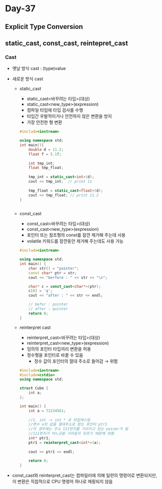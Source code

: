 # Day-37

## Explicit Type Conversion
## static_cast, const_cast, reintepret_cast

### Cast

- 옛날 방식 cast : (type)value
- 새로운 방식 cast
    - static_cast
        - static_cast<바꾸려는 타입>(대상)
        - static_cast<new_type>(expression)
        - 컴파일 타임에 타입 검사를 수행
        - 타입간 우발적이거나 안전하지 않은 변환을 방지
        - 가장 안전한 형 변환
        
        ```cpp
        #include<iostream>
        
        using namespace std;
        int main(){
        	double d = 11.2;
        	float f = 5.1f;
        	
        	int tmp_int;
        	float tmp_float;
        	
        	tmp_int = static_cast<int>(d);
        	cout << tmp_int;  // print 11
        	
        	tmp_float = static_cast<float>(d);
        	cout << tmp_float; // print 11.2
        }
        	
        ```
        
    - const_cast
        - const_cast<바꾸려는 타입>(대상)
        - const_cast<new_type>(expression)
        - 포인터 또는 참조형의 const를 잠깐 제거해 주는데 사용
        - volatile 키워드를 잠깐동안 제거해 주는데도 사용 가능
        
        ```cpp
        #include<iostream>
        
        using namespace std;
        int main() {
        	char str[] = "pointer";
        	const char* ptr = str;
        	cout << "berfore : " << str << "\n";
        
        	char* c = const_cast<char*>(ptr);
        	c[0] = 'q';
        	cout << "after : " << str << endl;
        
        	// befor : pointer
        	// after : qointer
        	return 0;
        }
        ```
        
    - reinterpret cast
        - reinterpret_cast<바꾸려는 타입>(대상)
        - reinterpret_cast<new_type>(expression)
        - 임의의 포인터 타입끼리 변환을 허용
        - 정수형을 포인터로 바꿀 수 있음
            - 정수 값이 포인터의 절대 주소로 들어감 → 위험
        
        ```cpp
        #include<iostream>
        #include<cstdio>
        using namespace std;
        
        struct Cube {
        	int a;
        };
        
        int main() {
        	int a = 71234561;
        	
        	//1. int -> int * 로 타입캐스팅
        	//변수 a의 값을 절대주소로 받는 포인터 ptr1
        	//이 경우에는 주소 111번지를 가리키고 있는 poiner가 됨
        	//111번지가 어느곳을 가리킬지 모르기 때문에 위험
        	int* ptr1;
        	ptr1 = reinterpret_cast<int*>(a);
        	
        	cout << ptr1 << endl;
        	
        	return 0;
        }
        
        ```
        
- const_cast와 reinterpret_cast는 컴파일러에 의해 일련의 명령어로 변환되지만, 이 변환은 직접적으로 CPU 명령어 하나로 매핑되지 않음

